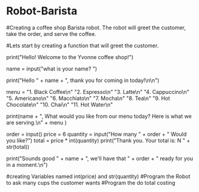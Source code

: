 # Robot-Barista
#Creating a coffee shop Barista robot. The robot will greet the customer, take the order, and serve the coffee.

#Lets start by creating a function that will greet the customer.

print("Hello! Welcome to the Yvonne coffee shop!")

name = input("what is your name? ")

print("Hello " + name + ", thank you for coming in today!\n\n")

menu = "1. Black Coffee\n"  "2. Espresso\n" "3. Latte\n" "4. Cappuccino\n" "5. Americano\n" "6. Macchiato\n" "7. Mocha\n" "8. Tea\n" "9. Hot Chocolate\n" "10. Chai\n" "11. Hot Water\n"

print(name + ", What would you like from our menu today? Here is what we are serving.\n" + menu )

order = input()
price = 6
quantity = input("How many " + order + " Would you like?")
total = price * int(quantity)
print("Thank you. Your total is: N " + str(total))

print("Sounds good " + name + ", we'll have that " + order + " ready for you in a moment.\n")

#creating Variables named int(price) and str(quantity)
#Program the Robot to ask many cups the customer wants
#Program the do total costing 

